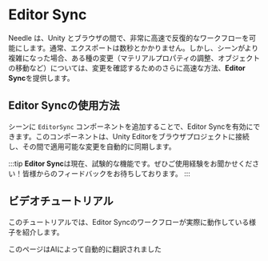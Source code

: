 # Editor Sync

Needle は、Unity とブラウザの間で、非常に高速で反復的なワークフローを可能にします。通常、エクスポートは数秒とかかりません。しかし、シーンがより複雑になった場合、ある種の変更（マテリアルプロパティの調整、オブジェクトの移動など）については、変更を確認するためのさらに高速な方法、**Editor Sync**を提供します。

## Editor Syncの使用方法

シーンに `EditorSync` コンポーネントを追加することで、Editor Syncを有効にできます。このコンポーネントは、Unity Editorをブラウザプロジェクトに接続し、その間で適用可能な変更を自動的に同期します。

:::tip
**Editor Sync**は現在、試験的な機能です。ぜひご使用経験をお聞かせください！皆様からのフィードバックをお待ちしております。
:::

## ビデオチュートリアル

このチュートリアルでは、Editor Syncのワークフローが実際に動作している様子を紹介します。

<video-embed src="https://www.youtube.com/watch?v=gZX_sqrne8U" limit_height />


このページはAIによって自動的に翻訳されました